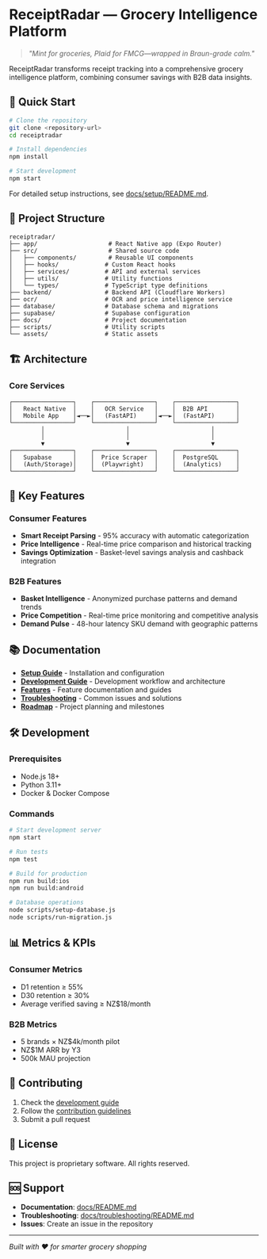 # ReceiptRadar — Grocery Intelligence Platform

> _"Mint for groceries, Plaid for FMCG—wrapped in Braun-grade calm."_

ReceiptRadar transforms receipt tracking into a comprehensive grocery intelligence platform, combining consumer savings with B2B data insights.

## 🚀 Quick Start

```bash
# Clone the repository
git clone <repository-url>
cd receiptradar

# Install dependencies
npm install

# Start development
npm start
```

For detailed setup instructions, see [docs/setup/README.md](docs/setup/README.md).

## 📁 Project Structure

```
receiptradar/
├── app/                    # React Native app (Expo Router)
├── src/                    # Shared source code
│   ├── components/         # Reusable UI components
│   ├── hooks/             # Custom React hooks
│   ├── services/          # API and external services
│   ├── utils/             # Utility functions
│   └── types/             # TypeScript type definitions
├── backend/               # Backend API (Cloudflare Workers)
├── ocr/                   # OCR and price intelligence service
├── database/              # Database schema and migrations
├── supabase/              # Supabase configuration
├── docs/                  # Project documentation
├── scripts/               # Utility scripts
└── assets/                # Static assets
```

## 🏗️ Architecture

### Core Services

```
┌─────────────────┐    ┌─────────────────┐    ┌─────────────────┐
│   React Native  │    │   OCR Service   │    │  B2B API        │
│   Mobile App    │◄──►│   (FastAPI)     │◄──►│  (FastAPI)      │
└─────────────────┘    └─────────────────┘    └─────────────────┘
         │                       │                       │
         │                       │                       │
         ▼                       ▼                       ▼
┌─────────────────┐    ┌─────────────────┐    ┌─────────────────┐
│   Supabase      │    │  Price Scraper  │    │  PostgreSQL     │
│   (Auth/Storage)│    │  (Playwright)   │    │  (Analytics)    │
└─────────────────┘    └─────────────────┘    └─────────────────┘
```

## 🎯 Key Features

### Consumer Features

- **Smart Receipt Parsing** - 95% accuracy with automatic categorization
- **Price Intelligence** - Real-time price comparison and historical tracking
- **Savings Optimization** - Basket-level savings analysis and cashback integration

### B2B Features

- **Basket Intelligence** - Anonymized purchase patterns and demand trends
- **Price Competition** - Real-time price monitoring and competitive analysis
- **Demand Pulse** - 48-hour latency SKU demand with geographic patterns

## 📚 Documentation

- **[Setup Guide](docs/setup/README.md)** - Installation and configuration
- **[Development Guide](docs/development/README.md)** - Development workflow and architecture
- **[Features](docs/features/README.md)** - Feature documentation and guides
- **[Troubleshooting](docs/troubleshooting/README.md)** - Common issues and solutions
- **[Roadmap](docs/roadmap/README.md)** - Project planning and milestones

## 🛠️ Development

### Prerequisites

- Node.js 18+
- Python 3.11+
- Docker & Docker Compose

### Commands

```bash
# Start development server
npm start

# Run tests
npm test

# Build for production
npm run build:ios
npm run build:android

# Database operations
node scripts/setup-database.js
node scripts/run-migration.js
```

## 📊 Metrics & KPIs

### Consumer Metrics

- D1 retention ≥ 55%
- D30 retention ≥ 30%
- Average verified saving ≥ NZ$18/month

### B2B Metrics

- 5 brands × NZ$4k/month pilot
- NZ$1M ARR by Y3
- 500k MAU projection

## 🤝 Contributing

1. Check the [development guide](docs/development/README.md)
2. Follow the [contribution guidelines](docs/development/contributing.md)
3. Submit a pull request

## 📄 License

This project is proprietary software. All rights reserved.

## 🆘 Support

- **Documentation**: [docs/README.md](docs/README.md)
- **Troubleshooting**: [docs/troubleshooting/README.md](docs/troubleshooting/README.md)
- **Issues**: Create an issue in the repository

---

_Built with ❤️ for smarter grocery shopping_
